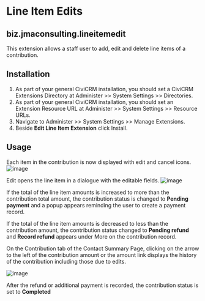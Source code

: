 # Line Item Edits

## biz.jmaconsulting.lineitemedit
This extension allows a staff user to add, edit and delete line items of a contribution.

Installation
------------

1. As part of your general CiviCRM installation, you should set a CiviCRM Extensions Directory at Administer >> System Settings >> Directories.
2. As part of your general CiviCRM installation, you should set an Extension Resource URL at Administer >> System Settings >> Resource URLs.
3. Navigate to Administer >> System Settings >> Manage Extensions.
4. Beside **Edit Line Item Extension** click Install.

Usage
-----

Each item in the contribution is now displayed with edit and cancel icons.
![image](https://user-images.githubusercontent.com/13468905/30987931-a62977d8-a466-11e7-91ee-8521ab13f368.png)

Edit opens the line item in a dialogue with the editable fields.
![image](https://user-images.githubusercontent.com/13468905/30990046-d7e7da56-a46d-11e7-9cf6-3f6b309df41d.png)

If the total of the line item amounts is increased to more than the contribution total amount, the contribution status is changed to **Pending payment** and a popup appears reminding the user to create a payment record.

If the total of the line item amounts is decreased to less than the contribution amount, the contribution status changed to **Pending refund** and **Record refund** appears under More on the contribution record.

On the Contribution tab of the Contact Summary Page, clicking on the arrow to the left of the contribution amount or the amount link displays the history of the contribution including those due to edits.

![image](https://user-images.githubusercontent.com/13468905/30990046-d7e7da56-a46d-11e7-9cf6-3f6b309df41d.png)

After the refund or additional payment is recorded, the contribution status is set to **Completed**
